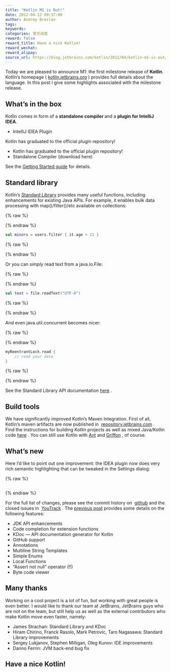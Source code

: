 ```yaml
---
title: "Kotlin M1 is Out!"
date: 2012-04-12 09:37:00
author: Andrey Breslav
tags:
keywords:
categories: 官方动态
reward: false
reward_title: Have a nice Kotlin!
reward_wechat:
reward_alipay:
source_url: https://blog.jetbrains.com/kotlin/2012/04/kotlin-m1-is-out/
---
```


Today we are pleased to announce M1: the first milestone release of <strong>Kotlin</strong>.<br/>
Kotlin’s homepage ( [kotlin.jetbrains.org](http://kotlin.jetbrains.org) ) provides full details about the language. In this post I give some highlights associated with the milestone release.
## What’s in the box

Kotlin comes in form of a <strong>standalone compiler </strong>and a <strong>plugin for IntelliJ IDEA</strong>.

* IntelliJ IDEA Plugin

Kotlin has graduated to the official plugin repository!
* Kotlin has graduated to the official plugin repository!
* Standalone Compiler (download here)

See the  [Getting Started guide](http://confluence.jetbrains.net/display/Kotlin/Getting+Started)  for details.
## Standard library

Kotlin’s  [Standard Library](http://jetbrains.github.com/kotlin/versions/snapshot/apidocs/index.html)  provides many useful functions, including enhancements for existing Java APIs. For example, <span id="more-514"></span>it enables bulk data processing with map()/filter()/etc available on collections:

{% raw %}
<p></p>
{% endraw %}

```kotlin
val minors = users.filter { it.age < 21 }
```

{% raw %}
<p></p>
{% endraw %}

Or you can <em>simply</em> read text from a java.io.File:

{% raw %}
<p></p>
{% endraw %}

```kotlin
val text = file.readText("UTF-8")
```

{% raw %}
<p></p>
{% endraw %}

And even java.util.concurrent becomes nicer:

{% raw %}
<p></p>
{% endraw %}

```kotlin
myReentrantLock.read {
    // read your data
}
```

{% raw %}
<p></p>
{% endraw %}

See the Standard Library API documentation  [here](http://jetbrains.github.com/kotlin/versions/snapshot/apidocs/index.html) .
## Build tools

We have significantly improved Kotlin’s Maven Integration.
First of all, Kotlin’s maven artifacts are now published in  [repository.jetbrains.com](http://repository.jetbrains.com/) .<br/>
Find the instructions for building Kotlin projects as well as mixed Java/Kotlin code  [here](http://confluence.jetbrains.com/display/Kotlin/Kotlin+Build+Tools#KotlinBuildTools-Maven) .
You can still use Kotlin with  [Ant](http://confluence.jetbrains.com/display/Kotlin/Kotlin+Build+Tools#KotlinBuildTools-Ant)  and  [Griffon](https://github.com/griffon/griffon-kotlin-plugin) , of course.
## What’s new

Here I’d like to point out one improvement: the IDEA plugin now does very rich semantic highlighting that can be tweaked in the Settings dialog:

{% raw %}
<p style="text-align: center"><a href="https://i1.wp.com/blog.jetbrains.com/kotlin/files/2012/04/Settings.png"><img alt="" class="alignnone size-medium wp-image-520" data-recalc-dims="1" src="https://i1.wp.com/blog.jetbrains.com/kotlin/files/2012/04/Settings.png?resize=300%2C292&amp;ssl=1"/></a></p>
{% endraw %}

For the full list of changes, please see the commit history on  [github](https://github.com/JetBrains/kotlin/commits/)  and the closed issues in  [YouTrack](http://youtrack.jetbrains.com/issues/KT?q=resolved+date%3A+2012-02-14+..+2012-04-11) .
The  [previous post](http://blog.jetbrains.com/kotlin/2012/03/kotlin-m1-candidate/)  provides some details on the following features:

* JDK API enhancements
* Code completion for extension functions
* KDoc — API documentation generator for Kotlin
* GitHub support
* Annotations
* Multiline String Templates
* Simple Enums
* Local Functions
* “Assert not null” operator (!!)
* Byte code viewer

## Many thanks

Working on a cool project is a lot of fun, but working with great people is even better. I would like to thank our team at JetBrains, JetBrains guys who are not on the team, but still help us as well as the external contributors who make Kotlin move even faster, namely:

* James Strachan: Standard Library and KDoc
* Hiram Chirino, Franck Rasolo, Mark Petrovic, Taro Nagasawa: Standard Library improvements
* Sergey Lukjanov, Stephen Milligan, Oleg Kunov: IDE improvements
* Danno Ferrin: JVM back-end bug fix

## Have a nice Kotlin!

